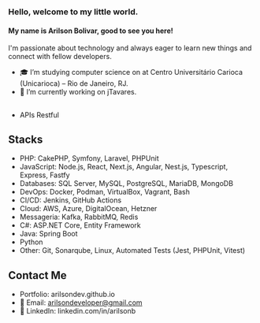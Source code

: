 ### Hello, welcome to my little world.

#### My name is Arilson Bolivar, good to see you here!
I'm passionate about technology and always eager to learn new things and connect with fellow developers.

- 🎓 I’m studying computer science on at Centro Universitário Carioca (Unicarioca) – Rio de Janeiro, RJ.
- 🔭 I’m currently working on jTavares.

##
- APIs Restful

## Stacks
- PHP: CakePHP, Symfony, Laravel, PHPUnit
- JavaScript: Node.js, React, Next.js, Angular, Nest.js, Typescript, Express, Fastfy
- Databases: SQL Server, MySQL, PostgreSQL, MariaDB, MongoDB
- DevOps: Docker, Podman, VirtualBox, Vagrant, Bash
- CI/CD: Jenkins, GitHub Actions
- Cloud: AWS, Azure, DigitalOcean, Hetzner
- Messageria: Kafka, RabbitMQ, Redis
- C#: ASP.NET Core, Entity Framework
- Java: Spring Boot
- Python
- Other: Git, Sonarqube, Linux, Automated Tests (Jest, PHPUnit, Vitest)

## Contact Me
- Portfolio: arilsondev.github.io
- 📧 Email: arilsondeveloper@gmail.com
- 💼 LinkedIn: linkedin.com/in/arilsonb
